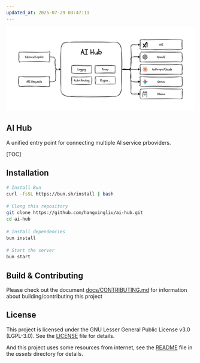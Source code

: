 ```yaml
---
updated_at: 2025-07-29 03:47:11
---
```


![A diagram for summarizing this project](./docs/images/main-diagram.png)

## AI Hub

A unified entry point for connecting multiple AI service prboviders.

[TOC]

## Installation

``` bash
# Install Bun
curl -fsSL https://bun.sh/install | bash

# Clong this repository
git clone https://github.com/hangxingliu/ai-hub.git
cd ai-hub

# Install dependencies
bun install

# Start the server
bun start
```

## Build & Contributing

Please check out the document [docs/CONTRIBUTING.md](docs/CONTRIBUTING.md) for information 
about building/contributing this project

## License

This project is licensed under the GNU Lesser General Public License v3.0 (LGPL-3.0). See the [LICENSE](LICENSE) file for details.

And this project uses some resources from internet, see the [README](assets/README.md) file in the *assets* directory for details.
